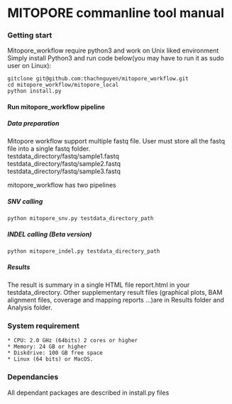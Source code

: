 # MITOPORE commanline tool manual

### Getting start
Mitopore_workflow require python3 and work on Unix liked environment
Simply install Python3 and run code below(you may have to run it as sudo user on Linux):
```console
gitclone git@github.com:thachnguyen/mitopore_workflow.git
cd mitopore_workflow/mitopore_local
python install.py
```

#### Run mitopore_workflow pipeline
##### Data preparation
Mitopore workflow support multiple fastq file. User must store all the fastq file into a single fastq folder.<br>
testdata_directory/fastq/sample1.fastq<br>
testdata_directory/fastq/sample2.fastq<br>
testdata_directory/fastq/sample3.fastq<br>

mitopore_workflow has two pipelines 
##### SNV calling
```console
python mitopore_snv.py testdata_directory_path 
```
##### INDEL calling (Beta version)
```console
python mitopore_indel.py testdata_directory_path 
```
##### Results
The result is summary in a single HTML file report.html in your testdata_directory. Other supplementary result files (graphical plots, BAM alignment files, coverage and mapping reports ...)are in Results folder and Analysis folder.


### System requirement
    * CPU: 2.0 GHz (64bits) 2 cores or higher
    * Memory: 24 GB or higher
    * Diskdrive: 100 GB free space 
    * Linux (64 bits) or MacOS.
### Dependancies
All dependant packages are described in install.py files